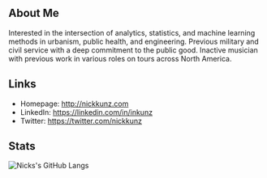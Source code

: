 ## About Me
Interested in the intersection of analytics, statistics, and machine learning methods in urbanism, public health, and engineering. Previous military and civil service with a deep commitment to the public good. Inactive musician with previous work in various roles on tours across North America.

## Links
* Homepage: http://nickkunz.com
* LinkedIn: https://linkedin.com/in/inkunz
* Twitter: https://twitter.com/nickkunz

## Stats
![Nicks's GitHub Langs](https://github-readme-stats.vercel.app/api/top-langs/?username=nickkunz&hide_title=true&theme=radical&langs_count=3)
